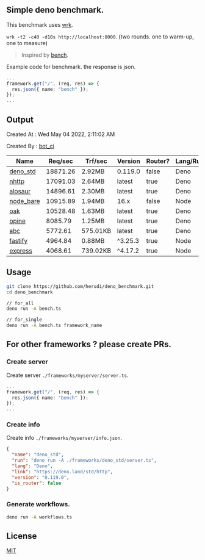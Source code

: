 ## Simple deno benchmark.
This benchmark uses [wrk](https://github.com/wg/wrk).

`wrk -t2 -c40 -d10s http://localhost:8000`. (two rounds. one to warm-up, one to measure)

> Inspired by [bench](https://github.com/denosaurs/bench).

Example code for benchmark. the response is json.
```ts
...
framework.get("/", (req, res) => {
  res.json({ name: "bench" });
});
...
```

## Output
Created At : Wed May 04 2022, 2:11:02 AM

Created By : [bot_ci](https://github.com/herudi/deno_benchmarks/commits?author=github-actions%5Bbot%5D)

|Name|Req/sec|Trf/sec|Version|Router?|Lang/Runtime|
|----|----|----|----|----|----|
|[deno_std](https://deno.land/std/http)|18871.26|2.92MB|0.119.0|false|Deno|
|[nhttp](https://github.com/nhttp/nhttp)|17091.03|2.64MB|latest|true|Deno|
|[alosaur](https://github.com/alosaur/alosaur)|14896.61|2.30MB|latest|true|Deno|
|[node_bare](https://nodejs.org)|10915.89|1.94MB|16.x|false|Node|
|[oak](https://github.com/oakserver/oak)|10528.48|1.63MB|latest|true|Deno|
|[opine](https://github.com/cmorten/opine)|8085.79|1.25MB|latest|true|Deno|
|[abc](https://deno.land/x/abc)|5772.61|575.01KB|latest|true|Deno|
|[fastify](https://github.com/fastify/fastify)|4964.84|0.88MB|^3.25.3|true|Node|
|[express](https://github.com/expressjs/express)|4068.61|739.02KB|^4.17.2|true|Node|


## Usage
```bash
git clone https://github.com/herudi/deno_benchmark.git
cd deno_benchmark

// for_all
deno run -A bench.ts

// for_single
deno run -A bench.ts framework_name
```
## For other frameworks ? please create PRs.
### Create server
Create server `./frameworks/myserver/server.ts`.
```ts
...
framework.get("/", (req, res) => {
  res.json({ name: "bench" });
});
...
```
### Create info
Create info `./frameworks/myserver/info.json`.
```json
{
  "name": "deno_std",
  "run": "deno run -A ./frameworks/deno_std/server.ts",
  "lang": "Deno",
  "link": "https://deno.land/std/http",
  "version": "0.119.0",
  "is_router": false
}
```
### Generate workflows.
```bash
deno run -A workflows.ts
```
## License

[MIT](LICENSE)

